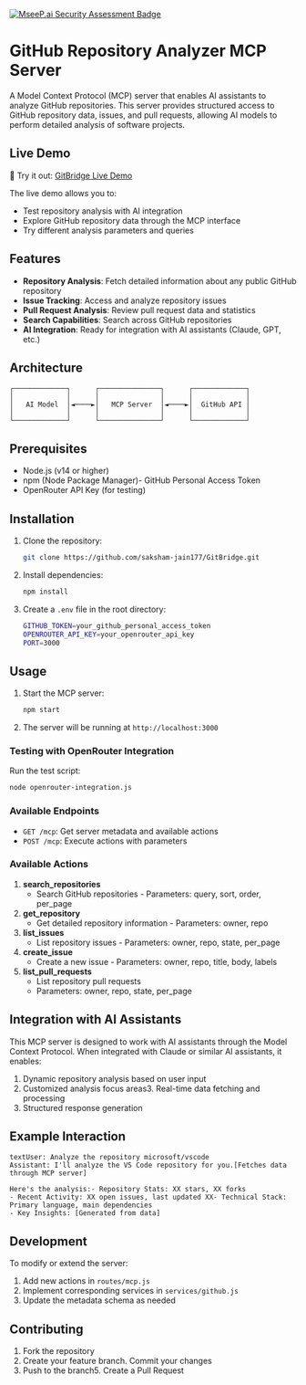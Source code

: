 [![MseeP.ai Security Assessment Badge](https://mseep.net/pr/saksham-jain177-gitbridge-badge.png)](https://mseep.ai/app/saksham-jain177-gitbridge)

# GitHub Repository Analyzer MCP Server

A Model Context Protocol (MCP) server that enables AI assistants to analyze GitHub repositories. This server provides structured access to GitHub repository data, issues, and pull requests, allowing AI models to perform detailed analysis of software projects.

## Live Demo

🚀 Try it out: [GitBridge Live Demo](https://gitbridge-mib3.onrender.com/)

The live demo allows you to:

- Test repository analysis with AI integration
- Explore GitHub repository data through the MCP interface
- Try different analysis parameters and queries

## Features

- **Repository Analysis**: Fetch detailed information about any public GitHub repository
- **Issue Tracking**: Access and analyze repository issues
- **Pull Request Analysis**: Review pull request data and statistics
- **Search Capabilities**: Search across GitHub repositories
- **AI Integration**: Ready for integration with AI assistants (Claude, GPT, etc.)
  
## Architecture

```text
┌─────────────┐      ┌───────────────┐      ┌─────────────┐
│             │      │               │      │             │
│   AI Model  │◄────►│   MCP Server  │◄────►│  GitHub API │
│             │      │               │      │             │
└─────────────┘      └───────────────┘      └─────────────┘
```

## Prerequisites

- Node.js (v14 or higher)
- npm (Node Package Manager)- GitHub Personal Access Token
- OpenRouter API Key (for testing)
  
## Installation

1. Clone the repository:

    ```bash
    git clone https://github.com/saksham-jain177/GitBridge.git
    ```

2. Install dependencies:

    ```bash
    npm install
    ```

3. Create a `.env` file in the root directory:

    ```bash
    GITHUB_TOKEN=your_github_personal_access_token
    OPENROUTER_API_KEY=your_openrouter_api_key
    PORT=3000
    ```

## Usage

1. Start the MCP server:

    ```bash
    npm start
    ```

2. The server will be running at `http://localhost:3000`

### Testing with OpenRouter Integration

Run the test script:

```bash
node openrouter-integration.js
```

### Available Endpoints

- `GET /mcp`: Get server metadata and available actions
- `POST /mcp`: Execute actions with parameters

### Available Actions

1. **search_repositories**
   - Search GitHub repositories   - Parameters: query, sort, order, per_page
2. **get_repository**
   - Get detailed repository information   - Parameters: owner, repo
3. **list_issues**
   - List repository issues   - Parameters: owner, repo, state, per_page
4. **create_issue**
   - Create a new issue   - Parameters: owner, repo, title, body, labels
5. **list_pull_requests**
   - List repository pull requests
   - Parameters: owner, repo, state, per_page
  
## Integration with AI Assistants

This MCP server is designed to work with AI assistants through the Model Context Protocol. When integrated with Claude or similar AI assistants, it enables:

1. Dynamic repository analysis based on user input
2. Customized analysis focus areas3. Real-time data fetching and processing
3. Structured response generation

## Example Interaction

```text
textUser: Analyze the repository microsoft/vscode
Assistant: I'll analyze the VS Code repository for you.[Fetches data through MCP server]

Here's the analysis:- Repository Stats: XX stars, XX forks
- Recent Activity: XX open issues, last updated XX- Technical Stack: Primary language, main dependencies
- Key Insights: [Generated from data]
```

## Development

To modify or extend the server:

1. Add new actions in `routes/mcp.js`
2. Implement corresponding services in `services/github.js`
3. Update the metadata schema as needed

## Contributing

1. Fork the repository
2. Create your feature branch. Commit your changes
3. Push to the branch5. Create a Pull Request

